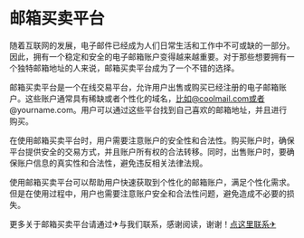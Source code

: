 # 邮箱买卖平台

随着互联网的发展，电子邮件已经成为人们日常生活和工作中不可或缺的一部分。因此，拥有一个稳定和安全的电子邮箱账户变得越来越重要。对于那些想要拥有一个独特邮箱地址的人来说，邮箱买卖平台成为了一个不错的选择。

邮箱买卖平台是一个在线交易平台，允许用户出售或购买已经注册的电子邮箱账户。这些账户通常具有稀缺或者个性化的域名，比如@coolmail.com或者@yourname.com。用户可以通过这些平台找到自己喜欢的邮箱地址，并且进行购买。

在使用邮箱买卖平台时，用户需要注意账户的安全性和合法性。购买账户时，确保平台提供安全的交易方式，并且账户所有权的合法转移。同时，出售账户时，要确保账户信息的真实性和合法性，避免违反相关法律法规。

使用邮箱买卖平台可以帮助用户快速获取到个性化的邮箱账户，满足个性化需求。但是在使用过程中，用户也需要注意账户安全和合法性问题，避免造成不必要的损失。

更多关于邮箱买卖平台请通过✈与我们联系，感谢阅读，谢谢！[点这里联系✈](https://lm.k02.cc)